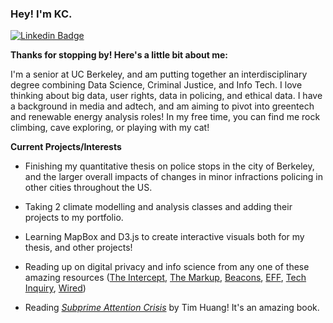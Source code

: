 <!-- ### Hi there 👋

<!--
**kch0p/kch0p** is a ✨ _special_ ✨ repository because its `README.md` (this file) appears on your GitHub profile.

Here are some ideas to get you started:

- 🔭 I’m currently working on ...
- 🌱 I’m currently learning ...
- 👯 I’m looking to collaborate on ...
- 🤔 I’m looking for help with ...
- 💬 Ask me about ...
- 📫 How to reach me: ...
- 😄 Pronouns: ...
- ⚡ Fun fact: ...
--> 



### Hey! I'm KC. 

[![Linkedin Badge](https://img.shields.io/badge/-LinkedIn-0e76a8?style=flat-square&logo=Linkedin&logoColor=white)](https://www.linkedin.com/in/karatechop/)

**Thanks for stopping by! Here's a little bit about me:**

I'm a senior at UC Berkeley, and am putting together an interdisciplinary degree combining Data Science, Criminal Justice, and Info Tech. I love thinking about big data, user rights, data in policing, and ethical data. I have a background in media and adtech, and am aiming to pivot into greentech and renewable energy analysis roles! In my free time, you can find me rock climbing, cave exploring, or playing with my cat! 

**Current Projects/Interests**

- Finishing my quantitative thesis on police stops in the city of Berkeley, and the larger overall impacts of changes in minor infractions policing in other cities throughout the US. 

- Taking 2 climate modelling and analysis classes and adding their projects to my portfolio.

- Learning MapBox and D3.js to create interactive visuals both for my thesis, and other projects!

- Reading up on digital privacy and info science from any one of these amazing resources ([The Intercept](https://theintercept.com/technology/), [The Markup](https://themarkup.org/), [Beacons](https://logicmag.io/beacons/), [EFF](https://www.eff.org/), [Tech Inquiry](https://techinquiry.org/), [Wired](https://www.wired.com/category/security/))

- Reading [*Subprime Attention Crisis*](https://us.macmillan.com/books/9780374538651/subprimeattentioncrisis) by Tim Huang! It's an amazing book. 


